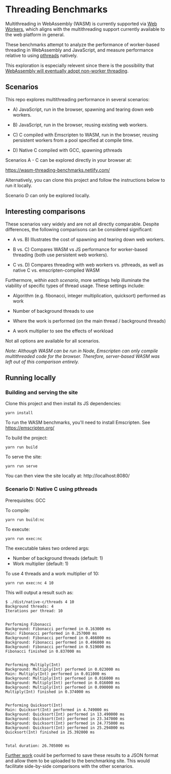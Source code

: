# Threading Benchmarks

Multithreading in WebAssembly (WASM) is currently supported via [Web Workers](https://developer.mozilla.org/en-US/docs/Web/API/Web_Workers_API), which aligns with the multithreading support currently available to the web platform in general.

These benchmarks attempt to analyze the performance of worker-based threading in WebAssembly and JavaScript, and measure performance relative to using [pthreads](https://en.wikipedia.org/wiki/POSIX_Threads) natively.

This exploration is especially relevent since there is the possibility that [WebAssembly will eventually adopt non-worker threading](https://github.com/WebAssembly/threads/issues/95#issuecomment-399775106).

## Scenarios

This repo explores multithreading performance in several scenarios:

- A) JavaScript, run in the browser, spawning and tearing down web workers.

- B) JavaScript, run in the browser, reusing existing web workers.

- C) C compiled with Emscripten to WASM, run in the browser, reusing persistent workers from a pool specified at compile time.

- D) Native C compiled with GCC, spawning pthreads

Scenarios A - C can be explored directly in your browser at:

https://wasm-threading-benchmarks.netlify.com/

Alternatively, you can clone this project and follow the instructions below to run it locally.

Scenario D can only be explored locally.

## Interesting comparisons

These scenarios vary widely and are not all directly comparable. Despite differences, the following comparisons can be considered significant:

- A vs. B) Illustrates the cost of spawning and tearing down web workers.

- B vs. C) Compares WASM vs JS performance for worker-based threading (both use persistent web workers).

- C vs. D) Compares threading with web workers vs. pthreads, as well as native C vs. emscripten-compiled WASM

Furthermore, _within each scenario_, more settings help illuminate the viability of specific types of thread usage. These settings include:

- Algorithm (e.g. fibonacci, integer multiplication, quicksort) performed as work

- Number of background threads to use

- Where the work is performed (on the main thread / background threads)

- A work multiplier to see the effects of workload

Not all options are available for all scenarios.

_Note: Although WASM can be run in Node, Emscripten can only compile multithreaded code for the browser. Therefore, server-based WASM was left out of this comparison entirely._

## Running locally

### Building and serving the site

Clone this project and then install its JS dependencies:

```
yarn install
```

To run the WASM benchmarks, you'll need to install Emscripten. See https://emscripten.org/

To build the project:

```
yarn run build
```

To serve the site:

```
yarn run serve
```

You can then view the site locally at: http://localhost:8080/

### Scenario D: Native C using pthreads

Prerequisites: GCC

To compile:

```
yarn run build:nc
```

To execute:

```
yarn run exec:nc
```

The executable takes two ordered args:

- Number of background threads (default: 1)
- Work multiplier (default: 1)

To use 4 threads and a work multiplier of 10:

```
yarn run exec:nc 4 10
```

This will output a result such as:

```
$ ./dist/native-c/threads 4 10
Background threads: 4
Iterations per thread: 10


Performing Fibonacci
Background: Fibonacci performed in 0.163000 ms
Main: Fibonacci performed in 0.257000 ms
Background: Fibonacci performed in 0.466000 ms
Background: Fibonacci performed in 0.496000 ms
Background: Fibonacci performed in 0.519000 ms
Fibonacci finished in 0.837000 ms


Performing Multiply(Int)
Background: Multiply(Int) performed in 0.023000 ms
Main: Multiply(Int) performed in 0.011000 ms
Background: Multiply(Int) performed in 0.016000 ms
Background: Multiply(Int) performed in 0.016000 ms
Background: Multiply(Int) performed in 0.090000 ms
Multiply(Int) finished in 0.374000 ms


Performing Quicksort(Int)
Main: Quicksort(Int) performed in 4.749000 ms
Background: Quicksort(Int) performed in 13.490000 ms
Background: Quicksort(Int) performed in 23.347000 ms
Background: Quicksort(Int) performed in 24.775000 ms
Background: Quicksort(Int) performed in 25.294000 ms
Quicksort(Int) finished in 25.392000 ms


Total duration: 26.705000 ms
```

[Further work](https://github.com/lumen/threading-benchmarks/issues/11) could be performed to save these results to a JSON format and allow them to be uploaded to the benchmarking site. This would facilitate side-by-side comparisons with the other scenarios.
